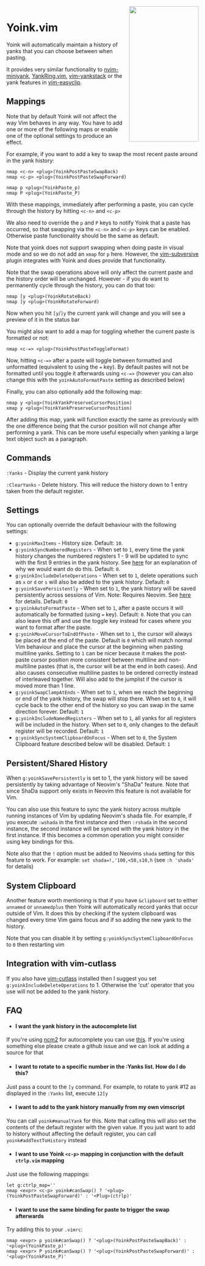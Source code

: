 
<img align="right" width="182" height="355" src="https://i.imgur.com/o5nyLHm.png">

# Yoink.vim

Yoink will automatically maintain a history of yanks that you can choose between when pasting.

It provides very similar functionality to [nvim-miniyank](https://github.com/bfredl/nvim-miniyank), [YankRing.vim](https://github.com/vim-scripts/YankRing.vim), [vim-yankstack](https://github.com/maxbrunsfeld/vim-yankstack) or the yank features in [vim-easyclip](https://github.com/svermeulen/vim-easyclip).

## Mappings

Note that by default Yoink will not affect the way Vim behaves in any way.  You have to add one or more of the following maps or enable one of the optional settings to produce an effect.

For example, if you want to add a key to swap the most recent paste around in the yank history:

```viml
nmap <c-n> <plug>(YoinkPostPasteSwapBack)
nmap <c-p> <plug>(YoinkPostPasteSwapForward)

nmap p <plug>(YoinkPaste_p)
nmap P <plug>(YoinkPaste_P)
```

With these mappings, immediately after performing a paste, you can cycle through the history by hitting `<c-n>` and `<c-p>`

We also need to override the `p` and `P` keys to notify Yoink that a paste has occurred, so that swapping via the `<c-n>` and `<c-p>` keys can be enabled.  Otherwise paste functionality should be the same as default.

Note that yoink does not support swapping when doing paste in visual mode and so we do not add an `xmap` for `p` here.  However, the [vim-subversive](https://github.com/svermeulen/vim-subversive) plugin integrates with Yoink and does provide that functionality.

Note that the swap operations above will only affect the current paste and the history order will be unchanged.  However - if you do want to permanently cycle through the history, you can do that too:

```viml
nmap [y <plug>(YoinkRotateBack)
nmap ]y <plug>(YoinkRotateForward)
```

Now when you hit `[y`/`]y` the current yank will change and you will see a preview of it in the status bar

You might also want to add a map for toggling whether the current paste is formatted or not:

```viml
nmap <c-=> <plug>(YoinkPostPasteToggleFormat)
```

Now, hitting `<c-=>` after a paste will toggle between formatted and unformatted (equivalent to using the `=` key).  By default pastes will not be formatted until you toggle it afterwards using `<c-=>` (however you can also change this with the `yoinkAutoFormatPaste` setting as described below)

Finally, you can also optionally add the following map:

```viml
nmap y <plug>(YoinkYankPreserveCursorPosition)
xmap y <plug>(YoinkYankPreserveCursorPosition)
```

After adding this map, yank will function exactly the same as previously with the one difference being that the cursor position will not change after performing a yank.  This can be more useful especially when yanking a large text object such as a paragraph.

## Commands

`:Yanks` - Display the current yank history

`:ClearYanks` - Delete history.  This will reduce the history down to 1 entry taken from the default register.

## Settings

You can optionally override the default behaviour with the following settings:

- `g:yoinkMaxItems` - History size. Default: `10`.
- `g:yoinkSyncNumberedRegisters` - When set to `1`, every time the yank history changes the numbered registers 1 - 9 will be updated to sync with the first 9 entries in the yank history.  See [here](http://vimcasts.org/blog/2013/11/registers-the-good-the-bad-and-the-ugly-parts/) for an explanation of why we would want do do this. Default: `0`.
- `g:yoinkIncludeDeleteOperations` - When set to `1`, delete operations such as `x` or `d` or `s` will also be added to the yank history.  Default: `0`
- `g:yoinkSavePersistently` - When set to `1`, the yank history will be saved persistently across sessions of Vim.  Note: Requires Neovim.  See <a href="#shada-support">here</a> for details. Default: `0`
- `g:yoinkAutoFormatPaste` - When set to `1`, after a paste occurs it will automatically be formatted (using `=` key).  Default: `0`.  Note that you can also leave this off and use the toggle key instead for cases where you want to format after the paste.
- `g:yoinkMoveCursorToEndOfPaste` - When set to `1`, the cursor will always be placed at the end of the paste.  Default is `0` which will match normal Vim behaviour and place the cursor at the beginning when pasting multiline yanks.  Setting to `1` can be nicer because it makes the post-paste cursor position more consistent between multiline and non-multiline pastes (that is, the cursor will be at the end in both cases).  And also causes consecutive multiline pastes to be ordered correctly instead of interleaved together.  Will also add to the jumplist if the cursor is moved more than 1 line.
- `g:yoinkSwapClampAtEnds` - When set to `1`, when we reach the beginning or end of the yank history, the swap will stop there.  When set to `0`, it will cycle back to the other end of the history so you can swap in the same direction forever. Default: `1`
- `g:yoinkIncludeNamedRegisters` - When set to `1`, all yanks for all registers will be included in the history.  When set to `0`, only changes to the default register will be recorded.  Default: `1`
- `g:yoinkSyncSystemClipboardOnFocus` - When set to `0`, the System Clipboard feature described below will be disabled.  Default: `1`

## <a id="shada-support"></a>Persistent/Shared History

When `g:yoinkSavePersistently` is set to 1, the yank history will be saved persistently by taking advantage of Neovim's "ShaDa" feature.  Note that since ShaDa support only exists in Neovim this feature is not available for Vim.

You can also use this feature to sync the yank history across multiple running instances of Vim by updating Neovim's shada file.  For example, if you execute `:wshada` in the first instance and then `:rshada` in the second instance, the second instance will be synced with the yank history in the first instance.  If this becomes a common operation you might consider using key bindings for this.

Note also that the `!` option must be added to Neovims `shada` setting for this feature to work.  For example:  `set shada=!,'100,<50,s10,h` (see `:h 'shada'` for details)

## System Clipboard

Another feature worth mentioning is that if you have `&clipboard` set to either `unnamed` or `unnamedplus` then Yoink will automatically record yanks that occur outside of Vim.  It does this by checking if the system clipboard was changed every time Vim gains focus and if so adding the new yank to the history.

Note that you can disable it by setting `g:yoinkSyncSystemClipboardOnFocus` to `0` then restarting vim

## Integration with vim-cutlass

If you also have [vim-cutlass](https://github.com/svermeulen/vim-cutlass) installed then I suggest you set `g:yoinkIncludeDeleteOperations` to 1.  Otherwise the 'cut' operator that you use will not be added to the yank history.

## FAQ

* #### I want the yank history in the autocomplete list

If you're using [ncm2](https://github.com/ncm2/ncm2) for autocomplete you can use [this](https://github.com/svermeulen/ncm2-yoink).  If you're using something else please create a github issue and we can look at adding a source for that

* #### I want to rotate to a specific number in the :Yanks list.  How do I do this?

Just pass a count to the `[y` command.  For example, to rotate to yank #12 as displayed in the `:Yanks` list, execute `12[y`

* #### I want to add to the yank history manually from my own vimscript

You can call `yoink#manualYank` for this.  Note that calling this will also set the contents of the default register with the given value.  If you just want to add to history without affecting the default register, you can call `yoink#addTextToHistory` instead

* #### I want to use Yoink `<c-p>` mapping in conjunction with the default `ctrlp.vim` mapping

Just use the following mappings:

```viml
let g:ctrlp_map=''
nmap <expr> <c-p> yoink#canSwap() ? '<plug>(YoinkPostPasteSwapForward)' : '<Plug>(ctrlp)'
```

* #### I want to use the same binding for paste to trigger the swap afterwards

Try adding this to your `.vimrc`:

```
nmap <expr> p yoink#canSwap() ? '<plug>(YoinkPostPasteSwapBack)' : '<plug>(YoinkPaste_p)'
nmap <expr> P yoink#canSwap() ? '<plug>(YoinkPostPasteSwapForward)' : '<plug>(YoinkPaste_P)'
```

